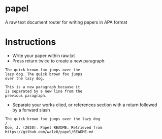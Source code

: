 # papel
A raw text document router for writing papers in APA format

# Instructions
- Write your paper within raw.txt
- Press return twice to create a new paragraph
```
The quick brown fox jumps over the 
lazy dog. The quick brown fox jumps
over the lazy dog.

This is a new paragraph because it
is separated by a new line from the
previous paragraph.
```
- Separate your works cited, or references section with a return followed by a forward slash
```
The quick brown fox jumps over the lazy dog
/
Doe, J. (2020). Papel README. Retrieved from https://github.com/walz0/papel/README.md
```
